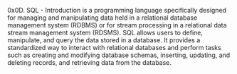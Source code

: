 0x0D. SQL - Introduction
is a programming language specifically designed for managing and manipulating data held in a relational database management system (RDBMS) or for stream processing in a relational data stream management system (RDSMS). SQL allows users to define, manipulate, and query the data stored in a database. It provides a standardized way to interact with relational databases and perform tasks such as creating and modifying database schemas, inserting, updating, and deleting records, and retrieving data from the database.
